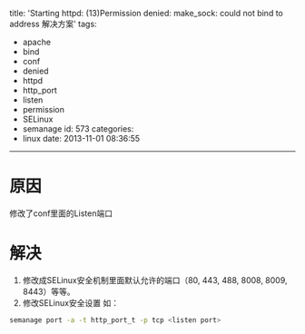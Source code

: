 title: 'Starting httpd: (13)Permission denied: make_sock: could not bind to address 解决方案'
tags:
  - apache
  - bind
  - conf
  - denied
  - httpd
  - http_port
  - listen
  - permission
  - SELinux
  - semanage
id: 573
categories:
  - linux
date: 2013-11-01 08:36:55
---

# 原因
修改了conf里面的Listen端口

# 解决
1. 修改成SELinux安全机制里面默认允许的端口（80, 443, 488, 8008, 8009, 8443）等等。
2. 修改SELinux安全设置
  如：
  ```bash
  semanage port -a -t http_port_t -p tcp <listen port>
  ```
